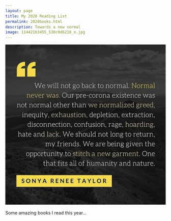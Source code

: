 ```yaml
--- 
layout: page
title: My 2020 Reading List
permalink: 2020books.html
description: Towards a new normal
image: 11442163455_530c0d6218_o.jpg
---
```

![notecard](../assets/images/sonyareneetaylor.jpg)

Some amazing books I read this year... 
